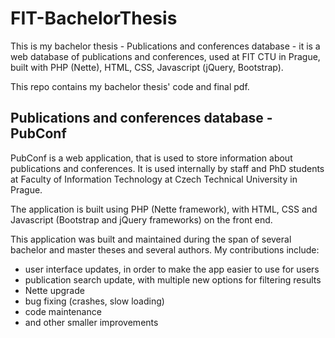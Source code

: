 # FIT-BachelorThesis

This is my bachelor thesis - Publications and conferences database - it is a web database of publications and conferences, used at FIT CTU in Prague, built with PHP (Nette), HTML, CSS, Javascript (jQuery, Bootstrap).

This repo contains my bachelor thesis' code and final pdf.


## Publications and conferences database - PubConf

PubConf is a web application, that is used to store information about publications and conferences. It is used internally by staff and PhD students at Faculty of Information Technology at Czech Technical University in Prague.

The application is built using PHP (Nette framework), with HTML, CSS and Javascript (Bootstrap and jQuery frameworks) on the front end.

This application was built and maintained during the span of several bachelor and master theses and several authors. My contributions include:
- user interface updates, in order to make the app easier to use for users
- publication search update, with multiple new options for filtering results
- Nette upgrade
- bug fixing (crashes, slow loading)
- code maintenance
- and other smaller improvements
